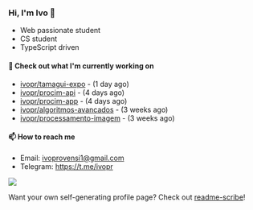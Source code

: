### Hi, I'm Ivo 👋

* Web passionate student
* CS student
* TypeScript driven

#### 👷 Check out what I'm currently working on

- [ivopr/tamagui-expo](https://github.com/ivopr/tamagui-expo) -  (1 day ago)
- [ivopr/procim-api](https://github.com/ivopr/procim-api) -  (4 days ago)
- [ivopr/procim-app](https://github.com/ivopr/procim-app) -  (4 days ago)
- [ivopr/algoritmos-avancados](https://github.com/ivopr/algoritmos-avancados) -  (3 weeks ago)
- [ivopr/processamento-imagem](https://github.com/ivopr/processamento-imagem) -  (3 weeks ago)

#### 📫 How to reach me

- Email: [ivoprovensi1@gmail.com](mailto://ivoprovensi1@gmail.com)
- Telegram: https://t.me/ivopr

![](https://github-readme-stats.vercel.app/api/top-langs/?username=ivopr&layout=compact&theme=react)

Want your own self-generating profile page? Check out [readme-scribe](https://github.com/muesli/readme-scribe)!
